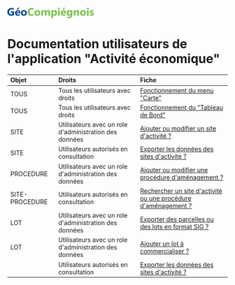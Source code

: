 ![picto](https://github.com/sigagglocompiegne/orga_gest_igeo/blob/master/doc/img/geocompiegnois_2020_reduit_v2.png)

# Documentation utilisateurs de l'application "Activité économique" #

|Objet|Droits|Fiche|
|:---|:---|:---|
|TOUS|Tous les utilisateurs avec droits|[Fonctionnement du menu "Carte"](app/doc_user_eco_menu_carte.md)|
|TOUS|Tous les utilisateurs avec droits|[Fonctionnement du "Tableau de Bord"](app/doc_user_eco_tab.md)|
|SITE|Utilisateurs avec un role d'administration des données|[Ajouter ou modifier un site d'activité ?](app/doc_user_eco_site_modif.md)|
|SITE|Utilisateurs autorisés en consultation|[Exporter les données des sites d'activité ?](app/doc_user_eco_export_site.md)|
|PROCEDURE|Utilisateurs avec un role d'administration des données|[Ajouter ou modifier une procédure d'aménagement ?](app/doc_user_eco_proc_modif.md)|
|SITE-PROCEDURE|Utilisateurs autorisés en consultation|[Rechercher un site d'activité ou une procédure d'aménagement ?](app/doc_user_eco_site_rech.md)|
|LOT|Utilisateurs avec un role d'administration des données|[Exporter des parcelles ou des lots en format SIG ?](app/doc_user_eco_export_lot.md)|
|LOT|Utilisateurs avec un role d'administration des données|[Ajouter un lot à commercialiser ?](app/doc_user_eco_lot_modif.md)|
||Utilisateurs autorisés en consultation|[Exporter les données des sites d'activité ?](app/doc_user_eco_export_site.md)|

